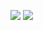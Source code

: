 ![](https://github-readme-stats.vercel.app/api?username=k22027&count_private=true&show_icons=true&theme=dracula)
![](https://github-readme-stats.vercel.app/api/top-langs/?username=k22027&layout=compact&theme=dracula)